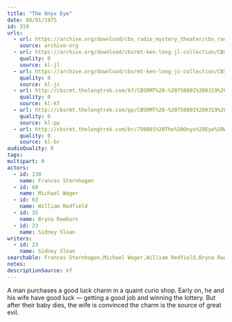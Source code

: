 ```yaml
---
title: "The Onyx Eye"
date: 08/01/1975
id: 319
urls: 
  - url: https://archive.org/download/cbs_radio_mystery_theater/cbs_radio_mystery_theater-0301-0350.zip/cbs_radio_mystery_theater-0301-0350%2Fcbsrmt_0319_the_onyx_eye.mp3
    source: archive-org
  - url: https://archive.org/download/cbsrmt-ken-long-jl-collection/CBSRMT - 750801 0319 The Onyx Eye_jl.mp3
    quality: 0
    source: kl-jl
  - url: https://archive.org/download/cbsrmt-ken-long-jc-collection/CBSRMT - 750801 0319 Onyx Eye vbr kb_jc.mp3
    quality: 0
    source: kl-jc
  - url: http://cbsrmt.thelongtrek.com/kf/CBSRMT%20-%20750801%200319%20The%20Onyx%20Eye_kf.mp3
    quality: 0
    source: kl-kf
  - url: http://cbsrmt.thelongtrek.com/pp/CBSRMT%20-%20750801%200319%20The%20Onyx%20Eye_pp.mp3
    quality: 0
    source: kl-pp
  - url: http://cbsrmt.thelongtrek.com/br/750801%20The%20Onyx%20Eye%20WOR.mp3
    quality: 0
    source: kl-br
audioQuality: 0
tags: 
multipart: 0
actors:  
  - id: 138
    name: Frances Sternhagen  
  - id: 68
    name: Michael Wager  
  - id: 63
    name: William Redfield  
  - id: 35
    name: Bryna Raeburn  
  - id: 23
    name: Sidney Sloan
writers:  
  - id: 23
    name: Sidney Sloan
searchable: Frances Sternhagen,Michael Wager,William Redfield,Bryna Raeburn,Sidney Sloan Sidney Sloan
notes: 
descriptionSource: kf
---
```

A man purchases a good luck charm in a quaint curio shop. Early on, he and his wife have good luck — getting a good job and winning the lottery. But after their baby dies, the wife is convinced the charm is the source of great evil.